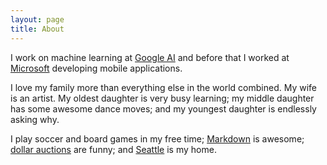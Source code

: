 ```yaml
---
layout: page
title: About
---
```


I work on machine learning at [Google AI](https://ai.google/) and before that I
worked at [Microsoft](http://www.microsoft.com) developing mobile applications.

I love my family more than everything else in the world combined. My wife
is an artist. My oldest daughter is very busy learning; my middle daughter has
some awesome dance moves; and my youngest daughter is endlessly asking why.

I play soccer and board games in my free time;
[Markdown](http://daringfireball.net/projects/markdown) is awesome;
[dollar auctions](http://en.wikipedia.org/wiki/Dollar_auction) are funny; and
[Seattle](https://www.google.com/maps/place/Seattle) is my home.
